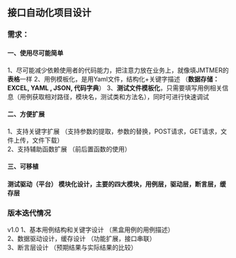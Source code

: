 ## 接口自动化项目设计

### 需求：

#### 一、使用尽可能简单

1、尽可能减少依赖使用者的代码能力，把注意力放在业务上，就像填JMTMER的**表格**一样
2、用例模板化，是用Yaml文件，结构化+关键字描述   （**数据存储：EXCEL, YAML , JSON, 代码字典**）
3、**测试文件模板化**，只需要填写用例相关信息（用例获取相对路径，模块名，测试类和方法名），同时可进行快速调试



#### 二、方便扩展

1、支持关键字扩展  （支持参数的提取，参数的替换，POST请求，GET请求，文件上传，文件下载）  
2、支持辅助函数扩展 （前后置函数的使用）  



#### 三、可移植

#### 测试驱动（平台） 模块化设计，主要的四大模块，用例层，驱动层，断言层，缓存层





### 版本迭代情况

v1.0
1、基本用例结构和关键字设计   （黑盒用例的用例描述）  
2、数据驱动设计，缓存设计    （功能扩展，接口串联）  
3、断言层设计   （预期结果与实际结果的比较）  

